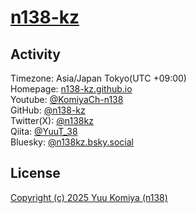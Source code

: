 # [n138-kz](https://github.com/n138-kz/n138-kz)

## Activity

Timezone: Asia/Japan Tokyo(UTC +09:00)  
Homepage: [n138-kz.github.io](https://n138-kz.github.io/)  
Youtube: [@KomiyaCh-n138](https://www.youtube.com/@KomiyaCh-n138)  
GitHub: [@n138-kz](https://github.com/n138-kz/)  
Twitter(X): [@n138kz](https://twitter.com/n138kz)  
Qiita: [@YuuT_38](https://qiita.com/YuuT_38)  
Bluesky: [@n138kz.bsky.social](https://bsky.app/profile/n138kz.bsky.social)  

## License

[Copyright (c) 2025 Yuu Komiya (n138)](LICENSE)  
